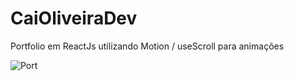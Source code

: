 # CaiOliveiraDev

Portfolio em ReactJs utilizando Motion / useScroll para animações

![Port](https://user-images.githubusercontent.com/106616005/178362819-c0a63663-5f3b-4bfd-9b12-1fb2ec78d207.png)
